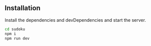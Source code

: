 ## Installation

Install the dependencies and devDependencies and start the server.

```sh
cd sudoku
npm i
npm run dev
```
